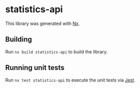 # statistics-api

This library was generated with [Nx](https://nx.dev).

## Building

Run `nx build statistics-api` to build the library.

## Running unit tests

Run `nx test statistics-api` to execute the unit tests via [Jest](https://jestjs.io).
